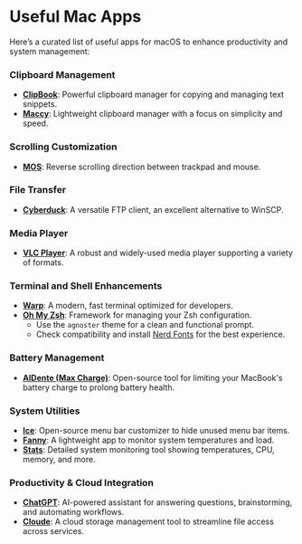 # Useful Mac Apps

Here’s a curated list of useful apps for macOS to enhance productivity and system management:

### Clipboard Management
- **[ClipBook](https://clipbook.app/)**: Powerful clipboard manager for copying and managing text snippets.
- **[Maccy](https://maccy.app/)**: Lightweight clipboard manager with a focus on simplicity and speed.

### Scrolling Customization
- **[MOS](https://mos.caldis.me/)**: Reverse scrolling direction between trackpad and mouse.

### File Transfer
- **[Cyberduck](https://cyberduck.io/)**: A versatile FTP client, an excellent alternative to WinSCP.

### Media Player
- **[VLC Player](https://www.videolan.org/vlc/)**: A robust and widely-used media player supporting a variety of formats.

### Terminal and Shell Enhancements
- **[Warp](https://www.warp.dev/)**: A modern, fast terminal optimized for developers.
- **[Oh My Zsh](https://ohmyz.sh/)**: Framework for managing your Zsh configuration.
  - Use the `agnoster` theme for a clean and functional prompt.
  - Check compatibility and install [Nerd Fonts](https://www.nerdfonts.com/) for the best experience.

### Battery Management
- **[AlDente (Max Charge)](https://github.com/AppHouseKitchen/AlDente-Charge-Limiter)**: Open-source tool for limiting your MacBook's battery charge to prolong battery health.

### System Utilities
- **[Ice](https://github.com/ice-open-source/ICE)**: Open-source menu bar customizer to hide unused menu bar items.
- **[Fanny](https://fannywidget.com/)**: A lightweight app to monitor system temperatures and load.
- **[Stats](https://github.com/exelban/stats)**: Detailed system monitoring tool showing temperatures, CPU, memory, and more.

### Productivity & Cloud Integration
- **[ChatGPT](https://openai.com/chatgpt)**: AI-powered assistant for answering questions, brainstorming, and automating workflows.
- **[Cloude](https://claude.ai/)**: A cloud storage management tool to streamline file access across services.

